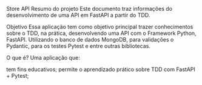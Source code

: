 Store API
Resumo do projeto
Este documento traz informações do desenvolvimento de uma API em FastAPI a partir do TDD.

Objetivo
Essa aplicação tem como objetivo principal trazer conhecimentos sobre o TDD, na prática, desenvolvendo uma API com o Framework Python, FastAPI. Utilizando o banco de dados MongoDB, para validações o Pydantic, para os testes Pytest e entre outras bibliotecas.

O que é?
Uma aplicação que:

tem fins educativos;
permite o aprendizado prático sobre TDD com FastAPI + Pytest;
